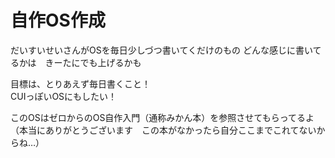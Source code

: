 # 自作OS作成
だいすいせいさんがOSを毎日少しづつ書いてくだけのもの
どんな感じに書いてるかは　きーたにでも上げるかも

目標は、とりあえず毎日書くこと！\
CUIっぽいOSにもしたい！

このOSはゼロからのOS自作入門（通称みかん本）を参照させてもらってるよ\
（本当にありがとうございます　この本がなかったら自分ここまでこれてないからね…）